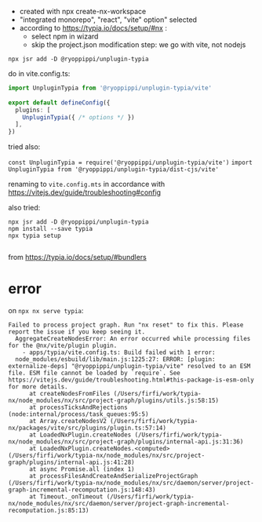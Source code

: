 - created with npx create-nx-workspace
- "integrated monorepo", "react", "vite" option" selected
- according to https://typia.io/docs/setup/#nx :
  - select npm in wizard
  - skip the project.json modification step: we go with vite, not nodejs

`npx jsr add -D @ryoppippi/unplugin-typia`

do in vite.config.ts:

```typescript
import UnpluginTypia from '@ryoppippi/unplugin-typia/vite'
 
export default defineConfig({
  plugins: [
    UnpluginTypia({ /* options */ })
  ],
})
```
  
tried also:

`const UnpluginTypia = require('@ryoppippi/unplugin-typia/vite')`
`import UnpluginTypia from '@ryoppippi/unplugin-typia/dist-cjs/vite'`

renaming to `vite.config.mts` in accordance with https://vitejs.dev/guide/troubleshooting#config 

also tried:

```
npx jsr add -D @ryoppippi/unplugin-typia
npm install --save typia
npx typia setup


```

from https://typia.io/docs/setup/#bundlers 

# error

on `npx nx serve typia`:

```
Failed to process project graph. Run "nx reset" to fix this. Please report the issue if you keep seeing it.
  AggregateCreateNodesError: An error occurred while processing files for the @nx/vite/plugin plugin.
    - apps/typia/vite.config.ts: Build failed with 1 error:
  node_modules/esbuild/lib/main.js:1225:27: ERROR: [plugin: externalize-deps] "@ryoppippi/unplugin-typia/vite" resolved to an ESM file. ESM file cannot be loaded by `require`. See https://vitejs.dev/guide/troubleshooting.html#this-package-is-esm-only for more details.
      at createNodesFromFiles (/Users/firfi/work/typia-nx/node_modules/nx/src/project-graph/plugins/utils.js:58:15)
      at processTicksAndRejections (node:internal/process/task_queues:95:5)
      at Array.createNodesV2 (/Users/firfi/work/typia-nx/packages/vite/src/plugins/plugin.ts:57:14)
      at LoadedNxPlugin.createNodes (/Users/firfi/work/typia-nx/node_modules/nx/src/project-graph/plugins/internal-api.js:31:36)
      at LoadedNxPlugin.createNodes.<computed> (/Users/firfi/work/typia-nx/node_modules/nx/src/project-graph/plugins/internal-api.js:41:28)
      at async Promise.all (index 1)
      at processFilesAndCreateAndSerializeProjectGraph (/Users/firfi/work/typia-nx/node_modules/nx/src/daemon/server/project-graph-incremental-recomputation.js:148:43)
      at Timeout._onTimeout (/Users/firfi/work/typia-nx/node_modules/nx/src/daemon/server/project-graph-incremental-recomputation.js:85:13)
```

